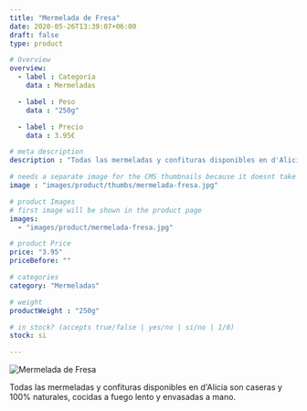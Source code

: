 ```yaml
---
title: "Mermelada de Fresa"
date: 2020-05-26T13:39:07+06:00
draft: false
type: product

# Overview
overview:
  - label : Categoría
    data : Mermeladas

  - label : Peso
    data : "250g"

  - label : Precio
    data : 3.95€

# meta description
description : "Todas las mermeladas y confituras disponibles en d'Alicia son caseras y 100% naturales, cocidas a fuego lento y envasadas a mano. Utilizamos un mínimo de 60% de fruta, azúcar y pectina de manzana. Conseguimos una confitura menos dulce y mas aromática."

# needs a separate image for the CMS thumbnails because it doesnt take arrays (slideshow images)
image : "images/product/thumbs/mermelada-fresa.jpg"

# product Images
# first image will be shown in the product page
images:
  - "images/product/mermelada-fresa.jpg"

# product Price
price: "3.95"
priceBefore: ""

# categories
category: "Mermeladas"

# weight
productWeight : "250g"

# in stock? (accepts true/false | yes/no | si/no | 1/0)
stock: si

---
```

![Mermelada de Fresa](/images/product/mermelada-fresa.jpg "Mermelada de Fresa")

Todas las mermeladas y confituras disponibles en d'Alicia son caseras y 100% naturales, cocidas a fuego lento y envasadas a mano.
